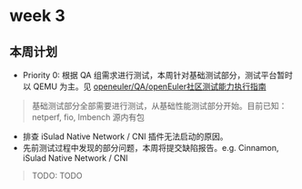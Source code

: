 # week 3

## 本周计划

- Priority 0: 根据 QA 组需求进行测试，本周针对基础测试部分，测试平台暂时以 QEMU 为主。见 [openeuler/QA/openEuler社区测试能力执行指南](https://gitee.com/openeuler/QA/blob/master/openEuler%E7%A4%BE%E5%8C%BA%E6%B5%8B%E8%AF%95%E8%83%BD%E5%8A%9B%E6%89%A7%E8%A1%8C%E6%8C%87%E5%8D%97/openEuler%E7%A4%BE%E5%8C%BA%E6%B5%8B%E8%AF%95%E8%83%BD%E5%8A%9B%E6%89%A7%E8%A1%8C%E6%8C%87%E5%8D%97.md)

> 基础测试部分全部需要进行测试，从基础性能测试部分开始。目前已知：netperf, fio, lmbench 源内有包

- 排查 iSulad Native Network / CNI 插件无法启动的原因。
- 先前测试过程中发现的部分问题，本周将提交缺陷报告。e.g. Cinnamon, iSulad Native Network / CNI

> TODO: TODO
